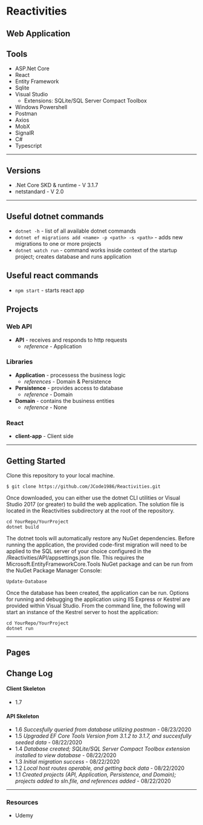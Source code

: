 # Reactivities

## Web Application

## Tools
* ASP.Net Core
* React
* Entity Framework
* Sqlite
* Visual Studio
  * Extensions: SQLite/SQL Server Compact Toolbox
* Windows Powershell
* Postman
* Axios 
* MobX
* SignalR
* C#
* Typescript
---

## Versions
* .Net Core SKD & runtime - V 3.1.7
* netstandard - V 2.0
---
## Useful dotnet commands
* `dotnet -h` - list of all available dotnet commands 
* `dotnet ef migrations add <name> -p <path> -s <path>` - adds new migrations to one or more projects
* `dotnet watch run` - command works inside context of the startup project; creates database and runs application

## Useful react commands
 * `npm start` - starts react app
## Projects

### Web API
* **API** - receives and responds to http requests
  * *reference* - Application

### Libraries
* **Application** - processess the business logic
  * *references* - Domain & Persistence
* **Persistence** - provides access to database
  * *reference* - Domain
* **Domain** - contains the business entities
  * *reference* - None

### React
* **client-app** - Client side
---

## Getting Started

Clone this repository to your local machine.

```
$ git clone https://github.com/JCode1986/Reactivities.git
```
Once downloaded, you can either use the dotnet CLI utilities or Visual Studio 2017 (or greater) to build the web application. The solution file is located in the Reactivities subdirectory at the root of the repository.
```
cd YourRepo/YourProject
dotnet build
```
The dotnet tools will automatically restore any NuGet dependencies. Before running the application, the provided code-first migration will need to be applied to the SQL server of your choice configured in the /Reactivities/API/appsettings.json file. This requires the Microsoft.EntityFrameworkCore.Tools NuGet package and can be run from the NuGet Package Manager Console:
```
Update-Database
```
Once the database has been created, the application can be run. Options for running and debugging the application using IIS Express or Kestrel are provided within Visual Studio. From the command line, the following will start an instance of the Kestrel server to host the application:
```
cd YourRepo/YourProject
dotnet run
```
---
## Pages


## Change Log
#### Client Skeleton
* 1.7
#### API Skeleton
* 1.6 *Succesfully queried from database utilizing postman* - 08/23/2020
* 1.5 *Upgraded EF Core Tools Version from 3.1.2 to 3.1.7, and succesfully seeded data* - 08/22/2020
* 1.4 *Database created; SQLite/SQL Server Compact Toolbox extension installed to view database* - 08/22/2020
* 1.3 *Initial migration success* - 08/22/2020
* 1.2 *Local host routes operable, and getting back data* - 08/22/2020
* 1.1 *Created projects (API, Application, Persistence, and Domain); projects added to sln.file, and references added* - 08/22/2020
---
### Resources
* Udemy

